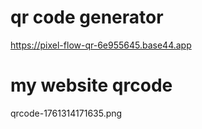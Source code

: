 # qr code generator
https://pixel-flow-qr-6e955645.base44.app
# my website qrcode
qrcode-1761314171635.png
